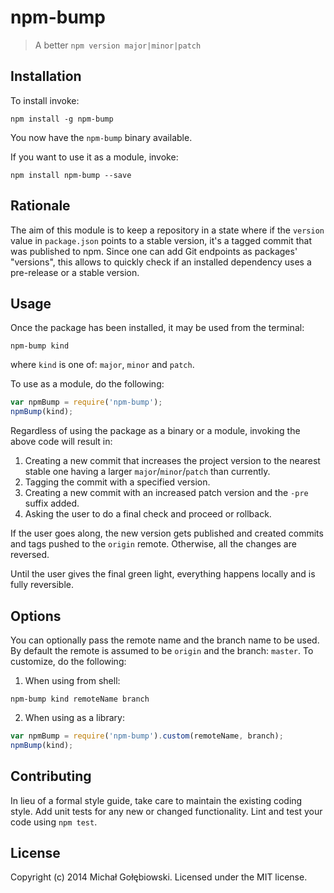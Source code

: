 # npm-bump

> A better `npm version major|minor|patch`

<!--
[![Build Status](https://travis-ci.org/mzgol/npm-bump.svg?branch=master)](https://travis-ci.org/mzgol/npm-bump)
[![Build status](https://ci.appveyor.com/api/projects/status/3lddln8y5hvn5pq0/branch/master?svg=true)](https://ci.appveyor.com/project/mzgol/npm-bump/branch/master)
-->

## Installation

To install invoke:
```shell
npm install -g npm-bump
```
You now have the `npm-bump` binary available.

If you want to use it as a module, invoke:

```shell
npm install npm-bump --save
```

## Rationale

The aim of this module is to keep a repository in a state where if the `version` value in `package.json` points to a stable version, it's a tagged commit that was published to npm. Since one can add Git endpoints as packages' "versions", this allows to quickly check if an installed dependency uses a pre-release or a stable version.

## Usage

Once the package has been installed, it may be used from the terminal:

```shell
npm-bump kind
```

where `kind` is one of: `major`, `minor` and `patch`.

To use as a module, do the following:

```js
var npmBump = require('npm-bump');
npmBump(kind);
```

Regardless of using the package as a binary or a module, invoking the above code will result in:

1. Creating a new commit that increases the project version to the nearest stable one having a larger `major`/`minor`/`patch` than currently.
2. Tagging the commit with a specified version.
3. Creating a new commit with an increased patch version and the `-pre` suffix added.
4. Asking the user to do a final check and proceed or rollback.

If the user goes along, the new version gets published and created commits and tags pushed to the `origin` remote. Otherwise, all the changes are reversed.

Until the user gives the final green light, everything happens locally and is fully reversible.

## Options

You can optionally pass the remote name and the branch name to be used. By default the remote is assumed to be `origin` and the branch: `master`. To customize, do the following:

1. When using from shell:
```shell
npm-bump kind remoteName branch
```
2. When using as a library:
```js
var npmBump = require('npm-bump').custom(remoteName, branch);
npmBump(kind);
```

## Contributing
In lieu of a formal style guide, take care to maintain the existing coding style. Add unit tests for any new or changed functionality. Lint and test your code using `npm test`.

## License
Copyright (c) 2014 Michał Gołębiowski. Licensed under the MIT license.
